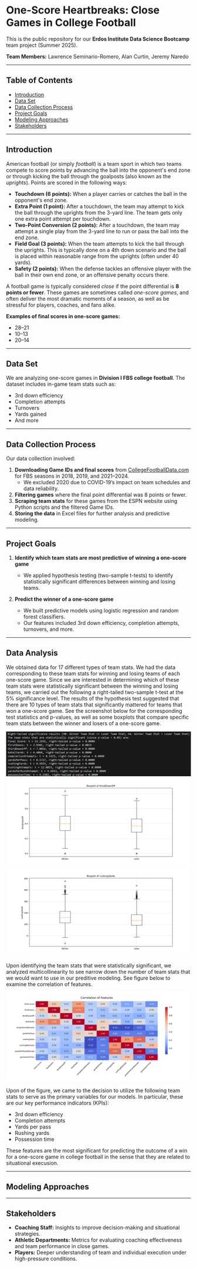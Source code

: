 # One-Score Heartbreaks: Close Games in College Football

This is the public repository for our **Erdos Institute Data Science Bootcamp** team project (Summer 2025).

**Team Members:** Lawrence Seminario-Romero, Alan Curtin, Jeremy Naredo  

---

## Table of Contents  
- [Introduction](#introduction)  
- [Data Set](#data-set)  
- [Data Collection Process](#data-collection-process)  
- [Project Goals](#project-goals)  
- [Modeling Approaches](#modeling-approaches)  
- [Stakeholders](#stakeholders)  

---

## Introduction
American football (or simply *football*) is a team sport in which two teams compete to score points by advancing the ball into the opponent's end zone or through kicking the ball through the goalposts (also known as the *uprights*). Points are scored in the following ways:
- **Touchdown (6 points):** When a player carries or catches the ball in the opponent's end zone.
- **Extra Point (1 point):** After a touchdown, the team may attempt to kick the ball through the uprights from the 3-yard line. The team gets only one extra point attempt per touchdown. 
- **Two-Point Conversion (2 points):** After a touchdown, the team may attempt a single play from the 3-yard line to run or pass the ball into the end zone.
- **Field Goal (3 points):** When the team attempts to kick the ball through the uprights. This is typically done on a 4th down scenario and the ball is placed within reasonable range from the uprights (often under 40 yards).
- **Safety (2 points):** When the defense tackles an offensive player with the ball in their own end zone, or an offensive penalty occurs there.

A football game is typically considered *close* if the point differential is **8 points or fewer**. These games are sometimes called *one-score games*, and often deliver the most dramatic moments of a season, as well as be stressful for players, coaches, and fans alike.

**Examples of final scores in one-score games:**
- 28–21  
- 10–13  
- 20–14  

---

## Data Set

We are analyzing one-score games in **Division I FBS college football**. The dataset includes in-game team stats such as:
- 3rd down efficiency  
- Completion attempts  
- Turnovers  
- Yards gained  
- And more  

---

## Data Collection Process

Our data collection involved:
1. **Downloading Game IDs and final scores** from [CollegeFootballData.com](https://collegefootballdata.com/) for FBS seasons in 2018, 2019, and 2021–2024.  
   - We excluded 2020 due to COVID-19’s impact on team schedules and data reliability.
2. **Filtering games** where the final point differential was 8 points or fewer.
3. **Scraping team stats** for these games from the ESPN website using Python scripts and the filtered Game IDs.
4. **Storing the data** in Excel files for further analysis and predictive modeling.

---

## Project Goals

1. **Identify which team stats are most predictive of winning a one-score game**  
   - We applied hypothesis testing (two-sample t-tests) to identify statistically significant differences between winning and losing teams.

2. **Predict the winner of a one-score game**  
   - We built predictive models using logistic regression and random forest classifiers.
   - Our features included 3rd down efficiency, completion attempts, turnovers, and more.

---

## Data Analysis
We obtained data for 17 different types of team stats. We had the data corresponding to these team stats for winning and losing teams of each one-score game. Since we are interested in determining which of these team stats were statistically significant between the winning and losing teams, we carried out the following a right-tailed two-sample t-test at the 5% significance level. The results of the hypothesis test suggested that there are 10 types of team stats that significantly mattered for teams that won a one-score game. See the screenshot below for the corresponding test statistics and p-values, as well as some boxplots that compare specific team stats between the winner and losers of a one-score game.

<img alt="Alt text" src="Data Science Slides Pic 2.png">

<img alt="Alt text" src="Data Science Slides Pic 5.png">

<img alt="Alt text" src="Data Seicne Slides Pic 7.png">

Upon identifying the team stats that were statistically significant, we analyzed multicollinearity to see narrow down the number of team stats that we would want to use in our preditive modeling. See figure below to examine the correlation of features.

<img alt="Alt text" src="Data Science Slides Pic 3.png">

Upon of the figure, we came to the decision to utilize the following team stats to serve as the primary variables for our models. In particular, these are our key performance indicators (KPIs):
- 3rd down efficiency
- Completion attempts
- Yards per pass
- Rushing yards
- Possession time

These features are the most significant for predicting the outcome of a win for a one-score game in college football in the sense that they are related to situational execusion. 

---

## Modeling Approaches



---

## Stakeholders

- **Coaching Staff:** Insights to improve decision-making and situational strategies.  
- **Athletic Departments:** Metrics for evaluating coaching effectiveness and team performance in close games.  
- **Players:** Deeper understanding of team and individual execution under high-pressure conditions.  
